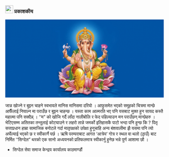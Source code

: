 

### <img src = "https://images.vexels.com/media/users/3/140954/isolated/preview/92c8d4fffeec447a9106b65f8bbf0226-pen-paper-round-icon-by-vexels.png" width="25" height="25" />  प्रकाशकीय  



![img](img/ganesh.png)

जान्न खोज्ने र बुझ्न चाहने स्वभावले मानिस मानिसमा दरियो । आफुसमेत भएको समूहको चित्रमा मान्छे आफैँलाई नियाल्न मा पराउँछ र बुझ्न चाहन्छ । यस्ता काम आत्मरति भए पनि यसबाट मुक्त हुन सायद कस्तै महात्मा पनि सक्दैन्न् । ‘‘म” को खोजि गर्दै लाँदा नालीबोलि र फेद पहिल्याउन मन पराउँछन् मान्छेहरु । भेटिएसम्म अतितका  तन्तूलाई कोट्याउने र लहरो तान्ने जमर्को इतिहासकै पाटो भन्दा पनि हून्छ कि ? पितृ सत्ताप्रधान हाम्रा सामाजिक बनोटले गर्दा मातृपक्षको उपेक्षा हुनूचाहि अन्य बंशवालीमा झै यसमा पनि त्यो अर्घेल्याई भएको छ र स्वीकार्नै पर्छ । ऋषि परम्पराबाट आगत ‘आत्रेय’ गोत्र र स्थल वा थलो (ठाृउँ) बाट निर्मित ‘‘सिग्देल” थरको एक सानो अध्ययनको प्रतिफलमात्र स्वीकार्नु हुनेछ भन्ने पुर्ण आशामा छौ ।



- सिग्देल सेवा समाज
केन्द्रय कार्यालय
काठमाण्डौं

